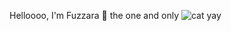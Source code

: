 
Helloooo, I'm Fuzzara 🕺
the one and only
![cat yay](https://cdn3.emoji.gg/emojis/3278-blehh-cat.png)
